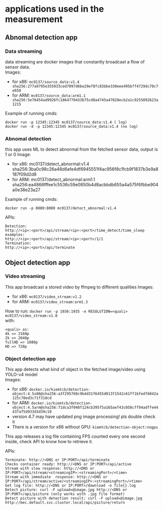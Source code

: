 # applications used in the measurement
## Abnomal detection app
### Data streaming
data streaming are docker images that constantly broadcast a flow of sensor data.  
Images:
+ for x86: ```mc0137/source_data:v1.4 sha256:277a9795e355933ced7097d6be29ef8fc83bbe330eee495bff4729dc70c7e658```
+ for ARM: ```mc0137/source_data:arm1.1 sha256:5e76454ad9926fc1864770433b75cd8a4745a47028ecb2a1c9255892623a1215``` 

Example of running cmds:
```
docker run -p 12345:12345 mc0137/source_data:v1.4 ( log)
docker run -d -p 12345:12345 mc0137/source_data:v1.4 (no log)
```
### Abnomal detection
this app uses ML to detect abnormal from the fetched sensor data, output is 1 or 0
Image:
+ for x86: mc0137/detect_abnormal:v1.4 sha256:3ba0c98c26a48d6afe4df6945551f4ac956f8c1fcb9f1837b3e9a8187f09d2d8
+ for ARM: mc0137/detect_abnormal:arm1.1 sha256:ea4866fffee1c5536c59e0850b4d8acbbdb655a4a575f6fbbe904a0e38e23a27
  
Example of running cmds:
```
docker run -p 8080:8080 mc0137/detect_abnormal:v1.4
```
  
APIs:
```
Detection:
http://<ip>:<port>/api/stream/<ip>:<port>/time_detect/time_sleep
examples:
http://<ip>:<port>/api/stream/<ip>:<port>/1/1
Termination:
http://<ip>:<port>/api/terminate
```

## Object detection app
### Video streaming
This app broadcast a stored video by ffmpeg to different qualities
Images:
+ for x86: `mc0137/video_stream:v1.2`
+ for ARM: `mc0137/video_stream:arm1.3`
  
How to run:
`docker run -p 1936:1935 -e RESOLUTION=<quali> mc0137/video_stream:v1.0`  
with:

```
<quali> as: 
4k => 2160p
2k => 2048p
fullHD => 1080p
HD => 720p
```  
### Object detection app
This app detects what kind of object in the fetched image/video using YOLO-v4 model  
Images:
+ for x86: ```docker.io/kiemtcb/detection-object:4.5x86@sha256:a3f295760c9b4d31f6455d013f1542c61ff1bfedf6042a125c70ed3c71f318cd```
+ for ARM: ```docker.io/kiemtcb/detection-object:4.5arm@sha256:71dca3f048f124cb395f5a165aef43c058cff94adffe44437af5d933d3d39c10```
+ version 4.7 may have updated png image processing! pls double check it  
+ There is a version for x86 without GPU: ```kiemtcb/detection-object:nogpu```  

This app releases a log file containing FPS counted every one second inside, check API to know how to retrieve it.  

APIs:
```
Terminate: http://<DNS or IP:PORT>/api/terminate
Checks container ready: http://<DNS or IP:PORT>/api/active
Stream with slow response: http://<DNS or IP:PORT>/api/stream/<streamingIP>:<streamingPort>/<time>
Stream with immediate  response: http://<DNS or IP:PORT>/api/stream/active/<streamingIP>:<streamingPort>/<time>  
Get log file: http://<DNS or IP:PORT>/download -o file{}.log
Detect picture: curl -F upload=@image.jpg http://<DNS or IP:PORT>/api/picture (only works with .jpg file format)  
Detect picture with detection result: curl -F upload=@image.jpg http://mec.default.svc.cluster.local/api/picture/return
```